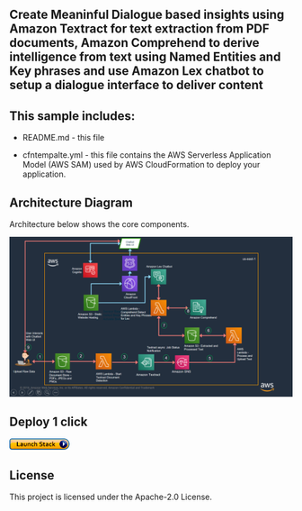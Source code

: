 ## Create Meaninful Dialogue based insights using Amazon Textract for text extraction from PDF documents, Amazon Comprehend to derive intelligence from text using Named Entities and Key phrases and use Amazon Lex chatbot to setup a dialogue interface to deliver content 


## This sample includes:

* README.md - this file

* cfntempalte.yml - this file contains the AWS Serverless Application Model (AWS SAM) used
  by AWS CloudFormation to deploy your application.


## Architecture Diagram

Architecture below shows the core components. 

![](arch.png)

## Deploy 1 click
[![button](launchstack.png)](https://console.aws.amazon.com/cloudformation/home?region=us-east-1#/stacks/create/review?stackName=lexbot&templateURL=https://aws-codestar-us-east-1-820570838999-meaningfulconve-pipe.s3.amazonaws.com/template-export-lex.yml)
## License

This project is licensed under the Apache-2.0 License.

